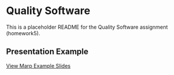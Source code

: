 # Quality Software

This is a placeholder README for the Quality Software assignment (homework5).

## Presentation Example

[View Marp Example Slides](example-marp.md)